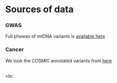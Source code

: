 # Sources of data

### GWAS

Full phewas of mtDNA variants is [available here](https://www.nature.com/articles/s41588-021-00868-1)


### Cancer

We took the COSMIC annotated variants from [here](https://www.ncbi.nlm.nih.gov/pmc/articles/PMC5785980/)

<br><br.